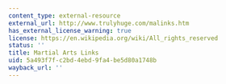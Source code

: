 ```yaml
---
content_type: external-resource
external_url: http://www.trulyhuge.com/malinks.htm
has_external_license_warning: true
license: https://en.wikipedia.org/wiki/All_rights_reserved
status: ''
title: Martial Arts Links
uid: 5a493f7f-c2bd-4ebd-9fa4-be5d80a1748b
wayback_url: ''
---
```

